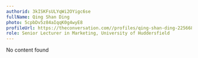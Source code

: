```yaml
---
authorid: 3kISKFsULYqWi2OYigc6se
fullName: Qing Shan Ding
photo: 5cpbDv5z84aIqqK0g4wyE8
profileUrl: https://theconversation.com//profiles/qing-shan-ding-225668
role: Senior Lecturer in Marketing, University of Huddersfield
---
```

No content found
